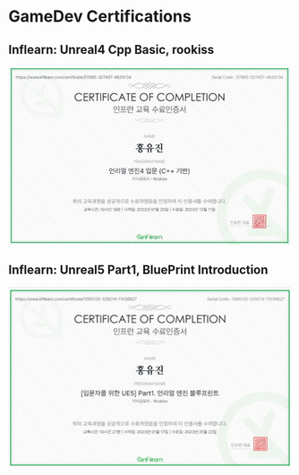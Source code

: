 # GameDev Certifications

## Inflearn: Unreal4 Cpp Basic, rookiss

![inflearn-rookiss-unreal4C%2B%2Bbasic](../CertificationImage/inflearn-rookiss-unreal4C%2B%2Bbasic.jpg)

## Inflearn: Unreal5 Part1, BluePrint Introduction

![inflearn-rookiss-unreal5Part1BluePrint](../CertificationImage/inflearn-rookiss-unreal5Part1BluePrint.jpg)
